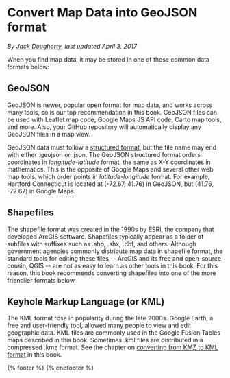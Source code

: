 # Convert Map Data into GeoJSON format
*By [Jack Dougherty](../../introduction/who.md), last updated April 3, 2017*

When you find map data, it may be stored in one of these common data formats below:

## GeoJSON
GeoJSON is newer, popular open format for map data, and works across many tools, so is our top recommendation in this book. GeoJSON files can be used with Leaflet map code, Google Maps JS API code, Carto map tools, and more. Also, your GitHub repository will automatically display any GeoJSON files in a map view.

GeoJSON data must follow a [structured format](http://geojson.org/), but the file name may end with either .geojson or .json. The GeoJSON structured format orders coordinates in *longitude-latitude* format, the same as X-Y coordinates in mathematics. This is the opposite of Google Maps and several other web map tools, which order points in *latitude-longitude* format. For example, Hartford Connecticut is located at (-72.67, 41.76) in GeoJSON, but (41.76, -72.67) in Google Maps.

## Shapefiles
The shapefile format was created in the 1990s by ESRI, the company that developed ArcGIS software. Shapefiles typically appear as a folder of subfiles with suffixes such as .shp, .shx, .dbf, and others. Although government agencies commonly distribute map data in shapefile format, the standard tools for editing these files -- ArcGIS and its free and open-source cousin, QGIS -- are not as easy to learn as other tools in this book. For this reason, this book recommends converting shapefiles into one of the more friendlier formats below.

## Keyhole Markup Language (or KML)
The KML format rose in popularity during the late 2000s. Google Earth, a free and user-friendly tool, allowed many people to view and edit geographic data. KML files are commonly used in the Google Fusion Tables maps described in this book. Sometimes .kml files are distributed in a compressed .kmz format. See the chapter on [converting from KMZ to KML format](../../transform/convert-kmz) in this book.

{% footer %}
{% endfooter %}
